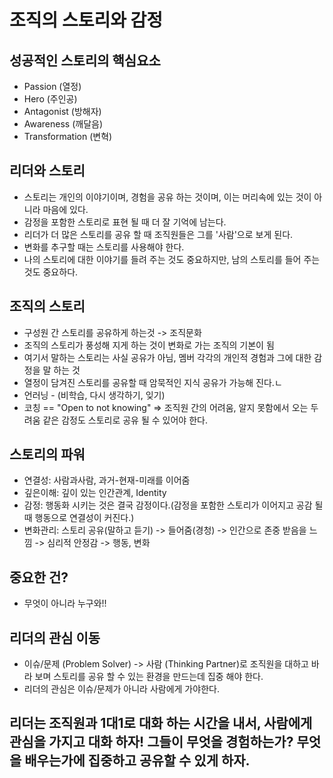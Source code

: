 
# 조직의 스토리와 감정

## 성공적인 스토리의 핵심요소
* Passion (열정)
* Hero (주인공)
* Antagonist (방해자)
* Awareness (깨달음)
* Transformation (변혁)

## 리더와 스토리
* 스토리는 개인의 이야기이며, 경험을 공유 하는 것이며, 이는 머리속에 있는 것이 아니라 마음에 있다.
* 감정을 포함한 스토리로 표현 될 때 더 잘 기억에 남는다.
* 리더가 더 많은 스토리를 공유 할 때 조직원들은 그를 '사람'으로 보게 된다.
* 변화를 추구할 때는 스토리를 사용해야 한다.
* 나의 스토리에 대한 이야기를 들려 주는 것도 중요하지만, 남의 스토리를 들어 주는 것도 중요하다.

## 조직의 스토리
* 구성원 간 스토리를 공유하게 하는것 -> 조직문화 
* 조직의 스토리가 풍성해 지게 하는 것이 변화로 가는 조직의 기본이 됨
* 여기서 말하는 스토리는 사실 공유가 아님, 멤버 각각의 개인적 경험과 그에 대한 감정을 말 하는 것 
* 열정이 담겨진 스토리를 공유할 때 암묵적인 지식 공유가 가능해 진다.ㄴ
* 언러닝 - (비학습, 다시 생각하기, 잊기)
* 코칭 == "Open to not knowing" => 조직원 간의 어려움, 알지 못함에서 오는 두려움 같은 감정도 스토리로 공유 될 수 있어야 한다.

## 스토리의 파워
* 연결성: 사람과사람, 과거-현재-미래를 이어줌
* 깊은이해: 깊이 있는 인간관계, Identity
* 감정: 행동화 시키는 것은 결국 감정이다.(감정을 포함한 스토리가 이어지고 공감 될 때 행동으로 연결성이 커진다.)
* 변화관리: 스토리 공유(말하고 듣기) -> 들어줌(경청) -> 인간으로 존중 받음을 느낌 -> 심리적 안정감 -> 행동, 변화

## 중요한 건?
* 무엇이 아니라 누구와!! 

## 리더의 관심 이동 
* 이슈/문제 (Problem Solver) -> 사람 (Thinking Partner)로 조직원을 대하고 바라 보며 스토리를 공유 할 수 있는 환경을 만드는데 집중 해야 한다.
* 리더의 관심은 이슈/문제가 아니라 사람에게 가야한다.

## 리더는 조직원과 1대1로 대화 하는 시간을 내서, 사람에게 관심을 가지고 대화 하자! 그들이 무엇을 경험하는가? 무엇을 배우는가에 집중하고 공유할 수 있게 하자.

